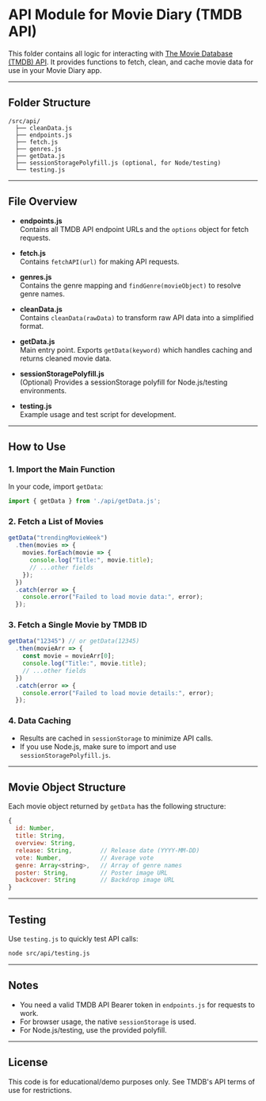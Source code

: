 # API Module for Movie Diary (TMDB API)

This folder contains all logic for interacting with [The Movie Database (TMDB) API](https://www.themoviedb.org/documentation/api). It provides functions to fetch, clean, and cache movie data for use in your Movie Diary app.

---

## Folder Structure

```
/src/api/
  ├── cleanData.js
  ├── endpoints.js
  ├── fetch.js
  ├── genres.js
  ├── getData.js
  ├── sessionStoragePolyfill.js (optional, for Node/testing)
  └── testing.js
```

---

## File Overview

- **endpoints.js**  
  Contains all TMDB API endpoint URLs and the `options` object for fetch requests.

- **fetch.js**  
  Contains `fetchAPI(url)` for making API requests.

- **genres.js**  
  Contains the genre mapping and `findGenre(movieObject)` to resolve genre names.

- **cleanData.js**  
  Contains `cleanData(rawData)` to transform raw API data into a simplified format.

- **getData.js**  
  Main entry point. Exports `getData(keyword)` which handles caching and returns cleaned movie data.

- **sessionStoragePolyfill.js**  
  (Optional) Provides a sessionStorage polyfill for Node.js/testing environments.

- **testing.js**  
  Example usage and test script for development.

---

## How to Use

### 1. Import the Main Function

In your code, import `getData`:

```javascript
import { getData } from './api/getData.js';
```

### 2. Fetch a List of Movies

```javascript
getData("trendingMovieWeek")
  .then(movies => {
    movies.forEach(movie => {
      console.log("Title:", movie.title);
      // ...other fields
    });
  })
  .catch(error => {
    console.error("Failed to load movie data:", error);
  });
```

### 3. Fetch a Single Movie by TMDB ID

```javascript
getData("12345") // or getData(12345)
  .then(movieArr => {
    const movie = movieArr[0];
    console.log("Title:", movie.title);
    // ...other fields
  })
  .catch(error => {
    console.error("Failed to load movie details:", error);
  });
```

### 4. Data Caching

- Results are cached in `sessionStorage` to minimize API calls.
- If you use Node.js, make sure to import and use `sessionStoragePolyfill.js`.

---

## Movie Object Structure

Each movie object returned by `getData` has the following structure:

```js
{
  id: Number,
  title: String,
  overview: String,
  release: String,        // Release date (YYYY-MM-DD)
  vote: Number,           // Average vote
  genre: Array<string>,   // Array of genre names
  poster: String,         // Poster image URL
  backcover: String       // Backdrop image URL
}
```

---

## Testing

Use `testing.js` to quickly test API calls:

```bash
node src/api/testing.js
```

---

## Notes

- You need a valid TMDB API Bearer token in `endpoints.js` for requests to work.
- For browser usage, the native `sessionStorage` is used.
- For Node.js/testing, use the provided polyfill.

---

## License

This code is for educational/demo purposes only. See TMDB's API terms of use for restrictions.